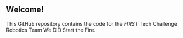 ## Welcome!
This GitHub repository contains the code for the *FIRST* Tech Challenge Robotics Team We DID Start the Fire.
